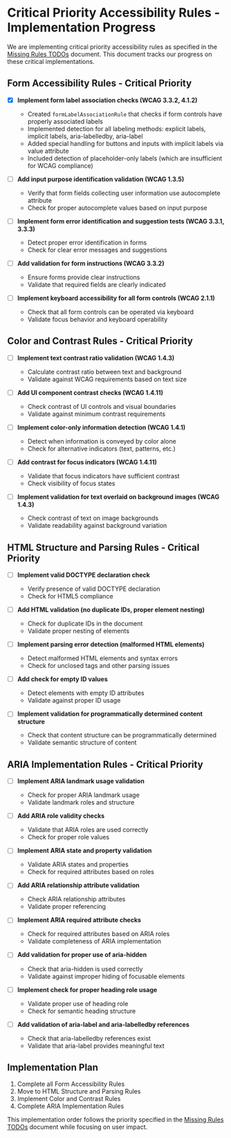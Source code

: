 # Critical Priority Accessibility Rules - Implementation Progress

We are implementing critical priority accessibility rules as specified in the [Missing Rules TODOs](./missing-rules-todos.md) document. This document tracks our progress on these critical implementations.

## Form Accessibility Rules - Critical Priority

- [x] **Implement form label association checks (WCAG 3.3.2, 4.1.2)**

  - Created `formLabelAssociationRule` that checks if form controls have properly associated labels
  - Implemented detection for all labeling methods: explicit labels, implicit labels, aria-labelledby, aria-label
  - Added special handling for buttons and inputs with implicit labels via value attribute
  - Included detection of placeholder-only labels (which are insufficient for WCAG compliance)

- [ ] **Add input purpose identification validation (WCAG 1.3.5)**

  - Verify that form fields collecting user information use autocomplete attribute
  - Check for proper autocomplete values based on input purpose

- [ ] **Implement form error identification and suggestion tests (WCAG 3.3.1, 3.3.3)**

  - Detect proper error identification in forms
  - Check for clear error messages and suggestions

- [ ] **Add validation for form instructions (WCAG 3.3.2)**

  - Ensure forms provide clear instructions
  - Validate that required fields are clearly indicated

- [ ] **Implement keyboard accessibility for all form controls (WCAG 2.1.1)**
  - Check that all form controls can be operated via keyboard
  - Validate focus behavior and keyboard operability

## Color and Contrast Rules - Critical Priority

- [ ] **Implement text contrast ratio validation (WCAG 1.4.3)**

  - Calculate contrast ratio between text and background
  - Validate against WCAG requirements based on text size

- [ ] **Add UI component contrast checks (WCAG 1.4.11)**

  - Check contrast of UI controls and visual boundaries
  - Validate against minimum contrast requirements

- [ ] **Implement color-only information detection (WCAG 1.4.1)**

  - Detect when information is conveyed by color alone
  - Check for alternative indicators (text, patterns, etc.)

- [ ] **Add contrast for focus indicators (WCAG 1.4.11)**

  - Validate that focus indicators have sufficient contrast
  - Check visibility of focus states

- [ ] **Implement validation for text overlaid on background images (WCAG 1.4.3)**
  - Check contrast of text on image backgrounds
  - Validate readability against background variation

## HTML Structure and Parsing Rules - Critical Priority

- [ ] **Implement valid DOCTYPE declaration check**

  - Verify presence of valid DOCTYPE declaration
  - Check for HTML5 compliance

- [ ] **Add HTML validation (no duplicate IDs, proper element nesting)**

  - Check for duplicate IDs in the document
  - Validate proper nesting of elements

- [ ] **Implement parsing error detection (malformed HTML elements)**

  - Detect malformed HTML elements and syntax errors
  - Check for unclosed tags and other parsing issues

- [ ] **Add check for empty ID values**

  - Detect elements with empty ID attributes
  - Validate against proper ID usage

- [ ] **Implement validation for programmatically determined content structure**
  - Check that content structure can be programmatically determined
  - Validate semantic structure of content

## ARIA Implementation Rules - Critical Priority

- [ ] **Implement ARIA landmark usage validation**

  - Check for proper ARIA landmark usage
  - Validate landmark roles and structure

- [ ] **Add ARIA role validity checks**

  - Validate that ARIA roles are used correctly
  - Check for proper role values

- [ ] **Implement ARIA state and property validation**

  - Validate ARIA states and properties
  - Check for required attributes based on roles

- [ ] **Add ARIA relationship attribute validation**

  - Check ARIA relationship attributes
  - Validate proper referencing

- [ ] **Implement ARIA required attribute checks**

  - Check for required attributes based on ARIA roles
  - Validate completeness of ARIA implementation

- [ ] **Add validation for proper use of aria-hidden**

  - Check that aria-hidden is used correctly
  - Validate against improper hiding of focusable elements

- [ ] **Implement check for proper heading role usage**

  - Validate proper use of heading role
  - Check for semantic heading structure

- [ ] **Add validation of aria-label and aria-labelledby references**
  - Check that aria-labelledby references exist
  - Validate that aria-label provides meaningful text

## Implementation Plan

1. Complete all Form Accessibility Rules
2. Move to HTML Structure and Parsing Rules
3. Implement Color and Contrast Rules
4. Complete ARIA Implementation Rules

This implementation order follows the priority specified in the [Missing Rules TODOs](./missing-rules-todos.md) document while focusing on user impact.
